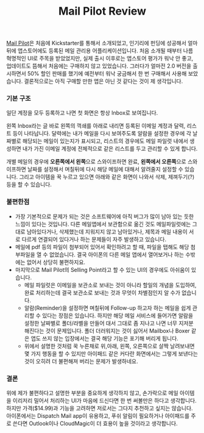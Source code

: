 ﻿---
title: Mail Pilot Review
categories:
  - apps
tags:
  - mail
  - mailpilot
  - pilot
  - 스마트폰
  - 앱
  - 어플
  - 유니버설
  - 유료
  - 할일
pubDate: 2015-04-26
description: 기본 설명을 입력하세요
---

[Mail Pilot](//appsto.re/us/ny2WK.i)은 처음에 Kickstarter를 통해서 소개되었고, 인기리에 펀딩에 성공해서 얼마 뒤에 앱스토어에도 등록된 메일 관리용 어플리케이션입니다. 처음 소개될 때부터 나름 혁명적인 UI로 주목을 받았었지만, 실제 출시 이후로는 앱스토어 평가가 워낙 안 좋고, 업데이트도 뜸해서 처음에는 구매하지 않고 있었습니다. 그러다가 얼마전 2.0 버전을 출시하면서 50% 할인 판매를 했기에 예전부터 워낙 궁금해서 한 번 구매해서 사용해 보았습니다. 결론적으로는 아직 구매할 만한 앱은 아닌 것 같다는 것이 제 생각입니다.

### 기본 구조

일단 계정을 모두 등록하고 나면 첫 화면은 항상 Inbox로 보여집니다.

[](http://graywoods.files.wordpress.com/2015/04/wpid-photo-20150426170507795.jpg)

왼쪽 Inbox라는 글 바로 왼쪽의 꺽쇄를 아래로 내리면 등록된 이메일 계정과 달력, 리스트 등이 나타납니다. 달력에는 내가 메일을 다시 보여주도록 알람을 설정한 경우에 각 날짜별로 해당되는 메일이 있는지가 표시되고, 리스트의 경우에도 메일 파일럿 내에서 생성하면 내가 가진 이메일 계정에 전체적으로 같은 리스트를 두고 관리할 수 있게 합니다.

개별 메일의 경우에 **오른쪽에서 왼쪽**으로 스와이프하면 완료, **왼쪽에서 오른쪽**으로 스와이프하면 날짜를 설정해서 며칠뒤에 다시 해당 메일에 대해서 알려줄지 설정할 수 있습니다. 그리고 아이템을 꾹 누르고 있으면 아래와 같은 화면이 나와서 삭제, 제껴두기(?) 등을 할 수 있습니다.

[](http://graywoods.files.wordpress.com/2015/04/wpid-photo-20150426170508004.jpg)

### 불편한점

- 가장 기본적으로 문제가 되는 것은 소프트웨어에 아직 버그가 많이 남아 있는 듯한 느낌이 있다는 것입니다. 다른 메일앱에서 보관함으로 옮긴 것도 메일파일럿에는 그대로 남아있다거나, 삭제했는데 지워지지 않고 남아있거나, 제목과 메일 내용이 서로 다르게 연결되어 있다거나 하는 문제들이 자주 발생하고 있습니다.
- 메일에 pdf 등의 파일이 첨부되어 있어서 확인하려고 할 때, 파일을 탭해도 해당 첨부파일을 열 수 없었습니다. 결국 아이폰의 다른 메일 앱에서 열어보거나 하는 수밖에는 없어서 상당히 불편하지요.
- 마지막으로 Mail Pilot의 Selling Point라고 할 수 있는 UI의 경우에도 아쉬움이 있습니다.
    - 메일 파일럿은 이메일을 보관소로 보내는 것이 아니라 할일의 개념을 도입하여, 완료 처리하는데 결국 보관소로 보내는 것과 무엇이 차별점인지 알 수가 없습니다.
    - 알람(Reminder)을 설정하면 며칠뒤에 Follow-up 하고자 하는 메일을 쉽게 관리할 수 있다는 장점은 있습니다. 하지만 해당 메일 서비스에 들어가면 알람을 설정한 날짜별로 폴더/라벨을 만들어 대서 그대로 좀 지나고 나면 너무 지저분해진다는 것이 문제입니다. 폴더 더러워지는 것이 싫어서 Mailbox나 Boxer 같은 앱도 쓰지 않는 입장에서는 결국 해당 기능은 포기해 버리게 됩니다.
    - 위에서 설명한 것처럼 꾹 누른채로 위,아래, 왼쪽, 오른쪽으로 살짝 날려보내면 몇 가지 행동을 할 수 있지만 아이패드 같은 커다란 화면에서는 그렇게 보낸다는 것이 오히려 더 불편해져 버리는 문제가 발생하네요.

### 결론

위에 제가 불편하다고 설명한 부분을 중요하게 생각하지 않고, 손가락으로 메일 아이템을 이리저리 밀어서 처리하는 UI가 마음에 드신다면 한 번 써볼만은 하다고 생각합니다. 하지만 가격($14.99)과 기능을 고려하면 저로서는 그다지 추천하고 싶지는 않습니다. 아이폰에서는 Dispatch Mail app이 유용하고, 푸쉬 알림이 필요하거나 아이패드를 주로 쓴다면 Outlook이나 CloudMagic이 더 효용이 높을 것이라고 생각합니다.


